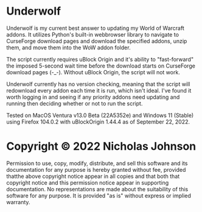# Underwolf

Underwolf is my current best answer to updating my World of Warcraft addons. It utilizes Python's built-in webbrowser library to navigate to CurseForge download pages and download the specified addons, unzip them, and move them into the WoW addon folder.

The script currently requires uBlock Origin and it's ability to "fast-forward" the imposed 5-second wait time before the download starts on CurseForge download pages (-_-). Without uBlock Origin, the script will not work.

Underwolf currently has no version checking, meaning that the script will redownload every addon each time it is run, which isn't ideal. I've found it worth logging in and seeing if any priority addons need updating and running then deciding whether or not to run the script.

Tested on MacOS Ventura v13.0 Beta (22A5352e) and Windows 11 (Stable) using Firefox 104.0.2 with uBlockOrigin 1.44.4 as of September 22, 2022.

# Copyright © 2022 Nicholas Johnson

Permission to use, copy, modify, distribute, and sell this software and its documentation for any purpose is hereby granted without fee, provided thatthe above copyright notice appear in all copies and that both that copyright notice and this permission notice appear in supporting documentation. No representations are made about the suitability of this software for any purpose.  It is provided "as is" without express or implied warranty.